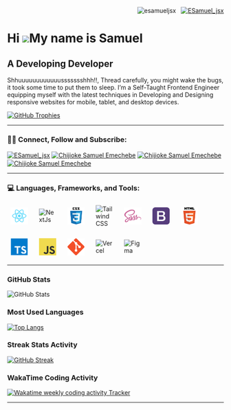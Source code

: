 <p align="right"> <img src="https://komarev.com/ghpvc/?username=esamueljsx&label=Profile%20views&color=dc143c"style=flat" alt="esamueljsx" /> &nbsp
<a href="https://twitter.com/ESamuel_jsx" target="blank"><img src="https://img.shields.io/twitter/follow/ESamuel_jsx?logo=twitter&style=flat&color=blueviolet" alt="ESamuel_jsx" /></a> </p>


Hi ![](https://user-images.githubusercontent.com/18350557/176309783-0785949b-9127-417c-8b55-ab5a4333674e.gif)My name is Samuel
========================================================================================================================================

A Developing Developer
----------------------------------------

Shhuuuuuuuuuuuussssssshhh!!, Thread carefully, you might wake the bugs, it took some time to put them to sleep. I’m a Self-Taught Frontend Engineer equipping myself with the latest techniques in Developing and Designing responsive websites for mobile, tablet, and desktop devices.


[![GitHub Trophies](https://github-profile-trophy.vercel.app/?username=esamueljsx&hide_border=true&theme=tokyonight&date_format=M%20j%5B%2C%20Y%5D)](https://github.com/ryo-ma/github-profile-trophy)

---

<h3 align="left">🤝🏻 Connect, Follow and Subscribe:</h3>
<p align="left">
  <a href="https://twitter.com/ESamuel_jsx" target="blank"><img align="center" src="https://img.shields.io/badge/Twitter-1DA1F2?style=for-the-badge&logo=twitter&logoColor=white" alt="ESamuel_jsx" /></a>
  <a href="https://www.linkedin.com/in/chijioke-emechebe/" target="blank"><img align="center" src="https://img.shields.io/badge/LinkedIn-0077B5?style=for-the-badge&logo=linkedin&logoColor=white" alt="Chijioke Samuel Emechebe" /></a>
  <a href="https://www.instagram.com/_sammyscorner" target="blank"><img align="center" src="https://img.shields.io/badge/Instagram-E1306C?style=for-the-badge&logo=instagram&logoColor=white" alt="Chijioke Samuel Emechebe" /></a>
  <a href="https://samandcode.hashnode.dev" target="blank"><img align="center" src="https://img.shields.io/badge/Hashnode-2563eb?style=for-the-badge&logo=hashnode&logoColor=white" alt="Chijioke Samuel Emechebe" /></a>
</p>

---

<h3 align="left">💻 Languages, Frameworks, and Tools:</h3>
<p float="left" style="
  display: flex;
  flex-wrap: wrap;
  gap: 10px;
  align-items: center;
">
  <img style="padding: 8px;" align="center" alt="ReactJs" width="40px" src="https://raw.githubusercontent.com/github/explore/80688e429a7d4ef2fca1e82350fe8e3517d3494d/topics/react/react.png"/>
  <img style="padding: 8px;" align="center" alt="NextJs" width="40px" src="https://assets.vercel.com/image/upload/v1607554385/repositories/next-js/next-logo.png"/>
  <img style="padding: 8px;" align="center" alt="CSS" width="40px" src="https://raw.githubusercontent.com/github/explore/80688e429a7d4ef2fca1e82350fe8e3517d3494d/topics/css/css.png"/>
  <img style="padding: 8px;" align="center" alt="Tailwind CSS" width="40px" src="https://avatars.githubusercontent.com/u/67109815?s=200&v=4"/>
  <img style="padding: 8px;" align="center" alt="SCSS" width="40px" src="https://raw.githubusercontent.com/devicons/devicon/master/icons/sass/sass-original.svg"/>
  <img style="padding: 8px;" align="center" alt="BootStrap" width="40px" src="https://raw.githubusercontent.com/github/explore/80688e429a7d4ef2fca1e82350fe8e3517d3494d/topics/bootstrap/bootstrap.png"/>
  <img style="padding: 8px;" align="center" alt="HTML" width="40px" src="https://raw.githubusercontent.com/github/explore/80688e429a7d4ef2fca1e82350fe8e3517d3494d/topics/html/html.png"/>
  <img style="padding: 8px;" align="center" alt="TypeScript" width="40px" src="https://raw.githubusercontent.com/devicons/devicon/master/icons/typescript/typescript-original.svg"/>
  <img style="padding: 8px;" align="center" alt="JavaScript" width="40px" src="https://raw.githubusercontent.com/github/explore/80688e429a7d4ef2fca1e82350fe8e3517d3494d/topics/javascript/javascript.png"/>
  <img style="padding: 8px;" align="center" alt="Git" width="40px" src="https://raw.githubusercontent.com/devicons/devicon/2ae2a900d2f041da66e950e4d48052658d850630/icons/git/git-original.svg"/>
  <img style="padding: 8px;" align="center" alt="Vercel" width="40px" src="https://avatars.githubusercontent.com/u/14985020?s=200&v=4"/>
  <img style="padding: 8px;" align="center" alt="Figma" width="40px" src="https://www.vectorlogo.zone/logos/figma/figma-icon.svg"/>
</p>

---

### GitHub Stats 
![GitHub Stats](https://github-readme-stats-phi-six.vercel.app/api?username=esamueljsx&show_icons=true&hide_border=true&count_private=true&theme=tokyonight)

### Most Used Languages
[![Top Langs](https://github-readme-stats.vercel.app/api/top-langs/?username=esamueljsx&hide_border=true&theme=tokyonight&layout=compact)](https://github.com/anuraghazra/github-readme-stats)

### Streak Stats Activity
[![GitHub Streak](http://github-readme-streak-stats.herokuapp.com?user=esamueljsx&hide_border=true&theme=tokyonight&date_format=M%20j%5B%2C%20Y%5D)](https://git.io/streak-stats)

### WakaTime Coding Activity
<a href="https://wakatime.com/@ed765184-e1d8-4b63-859c-8ee9774896c5" title="Data update every midnight"><img src="https://wakatime.com/badge/user/ed765184-e1d8-4b63-859c-8ee9774896c5.svg?style=for-the-badge" alt="Wakatime weekly coding activity Tracker" /></a>

---
